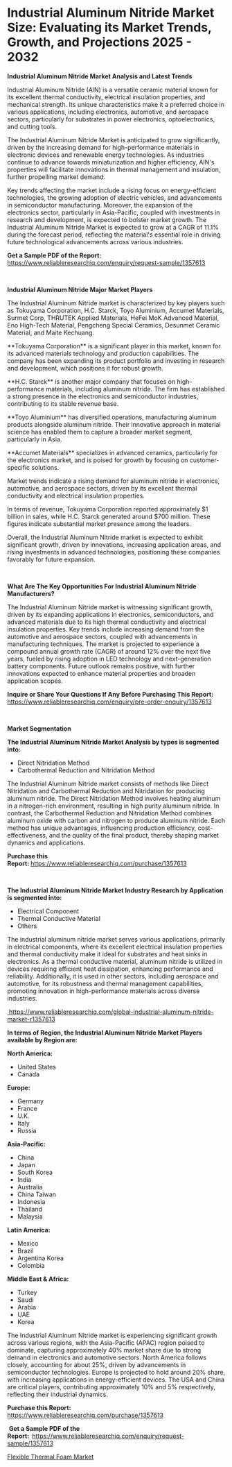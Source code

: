 <p><h1>Industrial Aluminum Nitride Market Size: Evaluating its Market Trends, Growth, and Projections 2025 - 2032</h1></p><p><strong>Industrial Aluminum Nitride Market Analysis and Latest Trends</strong></p>
<p><p>Industrial Aluminum Nitride (AlN) is a versatile ceramic material known for its excellent thermal conductivity, electrical insulation properties, and mechanical strength. Its unique characteristics make it a preferred choice in various applications, including electronics, automotive, and aerospace sectors, particularly for substrates in power electronics, optoelectronics, and cutting tools. </p><p>The Industrial Aluminum Nitride Market is anticipated to grow significantly, driven by the increasing demand for high-performance materials in electronic devices and renewable energy technologies. As industries continue to advance towards miniaturization and higher efficiency, AlN's properties will facilitate innovations in thermal management and insulation, further propelling market demand. </p><p>Key trends affecting the market include a rising focus on energy-efficient technologies, the growing adoption of electric vehicles, and advancements in semiconductor manufacturing. Moreover, the expansion of the electronics sector, particularly in Asia-Pacific, coupled with investments in research and development, is expected to bolster market growth. The Industrial Aluminum Nitride Market is expected to grow at a CAGR of 11.1% during the forecast period, reflecting the material's essential role in driving future technological advancements across various industries.</p></p>
<p><strong>Get a Sample PDF of the Report:&nbsp;</strong> <a href="https://www.reliableresearchiq.com/enquiry/request-sample/1357613?utm_campaign=2237&utm_medium=2&utm_source=Github&utm_content=ia&utm_term=01022025&utm_id=industrial-aluminum-nitride">https://www.reliableresearchiq.com/enquiry/request-sample/1357613</a></p>
<p>&nbsp;</p>
<p><strong>Industrial Aluminum Nitride Major Market Players</strong></p>
<p><p>The Industrial Aluminum Nitride market is characterized by key players such as Tokuyama Corporation, H.C. Starck, Toyo Aluminium, Accumet Materials, Surmet Corp, THRUTEK Applied Materials, HeFei MoK Advanced Material, Eno High-Tech Material, Pengcheng Special Ceramics, Desunmet Ceramic Material, and Maite Kechuang. </p><p>**Tokuyama Corporation** is a significant player in this market, known for its advanced materials technology and production capabilities. The company has been expanding its product portfolio and investing in research and development, which positions it for robust growth. </p><p>**H.C. Starck** is another major company that focuses on high-performance materials, including aluminum nitride. The firm has established a strong presence in the electronics and semiconductor industries, contributing to its stable revenue base. </p><p>**Toyo Aluminium** has diversified operations, manufacturing aluminum products alongside aluminum nitride. Their innovative approach in material science has enabled them to capture a broader market segment, particularly in Asia.</p><p>**Accumet Materials** specializes in advanced ceramics, particularly for the electronics market, and is poised for growth by focusing on customer-specific solutions. </p><p>Market trends indicate a rising demand for aluminum nitride in electronics, automotive, and aerospace sectors, driven by its excellent thermal conductivity and electrical insulation properties. </p><p>In terms of revenue, Tokuyama Corporation reported approximately $1 billion in sales, while H.C. Starck generated around $700 million. These figures indicate substantial market presence among the leaders. </p><p>Overall, the Industrial Aluminum Nitride market is expected to exhibit significant growth, driven by innovations, increasing application areas, and rising investments in advanced technologies, positioning these companies favorably for future expansion.</p></p>
<p>&nbsp;</p>
<p><strong>What Are The Key Opportunities For Industrial Aluminum Nitride Manufacturers?</strong></p>
<p><p>The Industrial Aluminum Nitride market is witnessing significant growth, driven by its expanding applications in electronics, semiconductors, and advanced materials due to its high thermal conductivity and electrical insulation properties. Key trends include increasing demand from the automotive and aerospace sectors, coupled with advancements in manufacturing techniques. The market is projected to experience a compound annual growth rate (CAGR) of around 12% over the next five years, fueled by rising adoption in LED technology and next-generation battery components. Future outlook remains positive, with further innovations expected to enhance material properties and broaden application scopes.</p></p>
<p><strong>Inquire or Share Your Questions If Any Before Purchasing This Report:</strong> <a href="https://www.reliableresearchiq.com/enquiry/pre-order-enquiry/1357613?utm_campaign=2237&utm_medium=2&utm_source=Github&utm_content=ia&utm_term=01022025&utm_id=industrial-aluminum-nitride">https://www.reliableresearchiq.com/enquiry/pre-order-enquiry/1357613</a></p>
<p>&nbsp;</p>
<p><strong>Market Segmentation</strong></p>
<p><strong>The Industrial Aluminum Nitride Market Analysis by types is segmented into:</strong></p>
<p><ul><li>Direct Nitridation Method</li><li>Carbothermal Reduction and Nitridation Method</li></ul></p>
<p><p>The Industrial Aluminum Nitride market consists of methods like Direct Nitridation and Carbothermal Reduction and Nitridation for producing aluminum nitride. The Direct Nitridation Method involves heating aluminum in a nitrogen-rich environment, resulting in high purity aluminum nitride. In contrast, the Carbothermal Reduction and Nitridation Method combines aluminum oxide with carbon and nitrogen to produce aluminum nitride. Each method has unique advantages, influencing production efficiency, cost-effectiveness, and the quality of the final product, thereby shaping market dynamics and applications.</p></p>
<p><strong>Purchase this Report:&nbsp;</strong><a href="https://www.reliableresearchiq.com/purchase/1357613?utm_campaign=2237&utm_medium=2&utm_source=Github&utm_content=ia&utm_term=01022025&utm_id=industrial-aluminum-nitride">https://www.reliableresearchiq.com/purchase/1357613</a></p>
<p>&nbsp;</p>
<p><strong>The Industrial Aluminum Nitride Market Industry Research by Application is segmented into:</strong></p>
<p><ul><li>Electrical Component</li><li>Thermal Conductive Material</li><li>Others</li></ul></p>
<p><p>The industrial aluminum nitride market serves various applications, primarily in electrical components, where its excellent electrical insulation properties and thermal conductivity make it ideal for substrates and heat sinks in electronics. As a thermal conductive material, aluminum nitride is utilized in devices requiring efficient heat dissipation, enhancing performance and reliability. Additionally, it is used in other sectors, including aerospace and automotive, for its robustness and thermal management capabilities, promoting innovation in high-performance materials across diverse industries.</p></p>
<p><a href="https://www.reliableresearchiq.com/global-industrial-aluminum-nitride-market-r1357613?utm_campaign=2237&utm_medium=2&utm_source=Github&utm_content=ia&utm_term=01022025&utm_id=industrial-aluminum-nitride">&nbsp;https://www.reliableresearchiq.com/global-industrial-aluminum-nitride-market-r1357613</a></p>
<p><strong>In terms of Region, the Industrial Aluminum Nitride Market Players available by Region are:</strong></p>
<p>
    <p> <strong> North America: </strong>
        <ul>
            <li>United States</li>
            <li>Canada</li>
        </ul>
        </p> 
    <p> <strong> Europe: </strong>
        <ul>
            <li>Germany</li>
            <li>France</li>
            <li>U.K.</li>
            <li>Italy</li>
            <li>Russia</li>
        </ul>
        </p> 
    <p> <strong> Asia-Pacific: </strong>
        <ul>
            <li>China</li>
            <li>Japan</li>
            <li>South Korea</li>
            <li>India</li>
            <li>Australia</li>
            <li>China Taiwan</li>
            <li>Indonesia</li>
            <li>Thailand</li>
            <li>Malaysia</li>
        </ul>
        </p> 
    <p> <strong> Latin America: </strong>
        <ul>
            <li>Mexico</li>
            <li>Brazil</li>
            <li>Argentina Korea</li>
            <li>Colombia</li>
        </ul>
        </p> 
    <p> <strong> Middle East & Africa: </strong>
        <ul>
            <li>Turkey</li>
            <li>Saudi</li>
            <li>Arabia</li>
            <li>UAE</li>
            <li>Korea</li>
        </ul>
    </p>
    </p>
<p><p>The Industrial Aluminum Nitride market is experiencing significant growth across various regions, with the Asia-Pacific (APAC) region poised to dominate, capturing approximately 40% market share due to strong demand in electronics and automotive sectors. North America follows closely, accounting for about 25%, driven by advancements in semiconductor technologies. Europe is projected to hold around 20% share, with increasing applications in energy-efficient devices. The USA and China are critical players, contributing approximately 10% and 5% respectively, reflecting their industrial dynamics.</p></p>
<p><strong>Purchase this Report: </strong><a href="https://www.reliableresearchiq.com/purchase/1357613?utm_campaign=2237&utm_medium=2&utm_source=Github&utm_content=ia&utm_term=01022025&utm_id=industrial-aluminum-nitride">https://www.reliableresearchiq.com/purchase/1357613</a></p>
<p>&nbsp;<strong>Get a Sample PDF of the Report:&nbsp;&nbsp;</strong><a href="https://www.reliableresearchiq.com/enquiry/request-sample/1357613?utm_campaign=2237&utm_medium=2&utm_source=Github&utm_content=ia&utm_term=01022025&utm_id=industrial-aluminum-nitride">https://www.reliableresearchiq.com/enquiry/request-sample/1357613</a></p>
<p><strong></strong></p>
<p><p><a href="https://github.com/comasnickie/Market-Research-Report-List-1/blob/main/flexible-thermal-foam-market.md?utm_campaign=2237&utm_medium=2&utm_source=Github&utm_content=ia&utm_term=01022025&utm_id=industrial-aluminum-nitride">Flexible Thermal Foam Market</a></p></p>